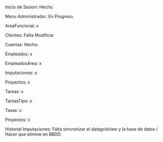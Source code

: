 Inicio de Sesion: Hecho.

Menu Administrador: En Progreso.

AreaFuncional: x

Clientes: Falta Modificar 

Cuentas: Hecho.

Empleados: x

EmpleadosArea: x

Imputaciones: x

Proyectos: x

Tareas: x

TareasTipo: x

Tasas: x

Proyectos: x

Historial Imputaciones: Falta sincronizar el datagridview y la base de datos / Hacer que elimine en BBDD.
